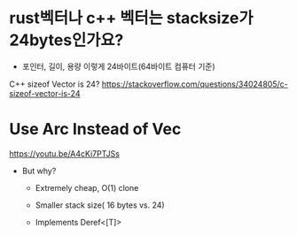 # rust벡터나 c++ 벡터는 stacksize가 24bytes인가요?

-  포인터, 길이, 용량 이렇게 24바이트(64바이트 컴퓨터 기준)

C++ sizeof Vector is 24? https://stackoverflow.com/questions/34024805/c-sizeof-vector-is-24

# Use Arc Instead of Vec

https://youtu.be/A4cKi7PTJSs

- But why?

  - Extremely cheap, O(1) clone

  - Smaller stack size( 16 bytes vs. 24)

  - Implements Deref<[T]>
